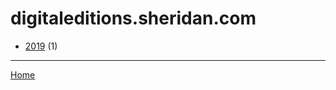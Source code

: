 # digitaleditions.sheridan.com

  * [2019](./digitaleditions-sheridan-com-2019.md) (1)

----

[Home](../index.md)
